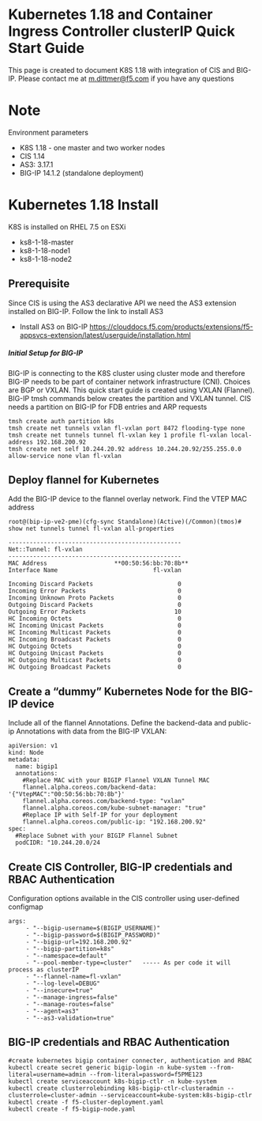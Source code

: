 # Kubernetes 1.18 and Container Ingress Controller clusterIP Quick Start Guide

This page is created to document K8S 1.18 with integration of CIS and BIG-IP. Please contact me at m.dittmer@f5.com if you have any questions

# Note

Environment parameters

* K8S 1.18 - one master and two worker nodes
* CIS 1.14
* AS3: 3.17.1
* BIG-IP 14.1.2 (standalone deployment)

# Kubernetes 1.18 Install

K8S is installed on RHEL 7.5 on ESXi

* ks8-1-18-master  
* ks8-1-18-node1
* ks8-1-18-node2

## Prerequisite

Since CIS is using the AS3 declarative API we need the AS3 extension installed on BIG-IP. Follow the link to install AS3
 
* Install AS3 on BIG-IP
https://clouddocs.f5.com/products/extensions/f5-appsvcs-extension/latest/userguide/installation.html

##### Initial Setup for BIG-IP

BIG-IP is connecting to the K8S cluster using cluster mode and therefore BIG-IP needs to be part of container network infrastructure (CNI). Choices are BGP or VXLAN. This quick start guide is created using VXLAN (Flannel). BIG-IP tmsh commands below creates the partition and VXLAN tunnel. CIS needs a partition on BIG-IP for FDB entries and ARP requests 

```
tmsh create auth partition k8s
tmsh create net tunnels vxlan fl-vxlan port 8472 flooding-type none
tmsh create net tunnels tunnel fl-vxlan key 1 profile fl-vxlan local-address 192.168.200.92
tmsh create net self 10.244.20.92 address 10.244.20.92/255.255.0.0 allow-service none vlan fl-vxlan
```

## Deploy flannel for Kubernetes

Add the BIG-IP device to the flannel overlay network. Find the VTEP MAC address

```
root@(bip-ip-ve2-pme)(cfg-sync Standalone)(Active)(/Common)(tmos)# show net tunnels tunnel fl-vxlan all-properties

-------------------------------------------------
Net::Tunnel: fl-vxlan
-------------------------------------------------
MAC Address                   **00:50:56:bb:70:8b**
Interface Name                           fl-vxlan

Incoming Discard Packets                        0
Incoming Error Packets                          0
Incoming Unknown Proto Packets                  0
Outgoing Discard Packets                        0
Outgoing Error Packets                         10
HC Incoming Octets                              0
HC Incoming Unicast Packets                     0
HC Incoming Multicast Packets                   0
HC Incoming Broadcast Packets                   0
HC Outgoing Octets                              0
HC Outgoing Unicast Packets                     0
HC Outgoing Multicast Packets                   0
HC Outgoing Broadcast Packets                   0
```

## Create a “dummy” Kubernetes Node for the BIG-IP device

Include all of the flannel Annotations. Define the backend-data and public-ip Annotations with data from the BIG-IP VXLAN:

```
apiVersion: v1
kind: Node
metadata:
  name: bigip1
  annotations:
    #Replace MAC with your BIGIP Flannel VXLAN Tunnel MAC
    flannel.alpha.coreos.com/backend-data: '{"VtepMAC":"00:50:56:bb:70:8b"}'
    flannel.alpha.coreos.com/backend-type: "vxlan"
    flannel.alpha.coreos.com/kube-subnet-manager: "true"
    #Replace IP with Self-IP for your deployment
    flannel.alpha.coreos.com/public-ip: "192.168.200.92"
spec:
  #Replace Subnet with your BIGIP Flannel Subnet
  podCIDR: "10.244.20.0/24
```

## Create CIS Controller, BIG-IP credentials and RBAC Authentication

Configuration options available in the CIS controller using user-defined configmap
```
args: 
     - "--bigip-username=$(BIGIP_USERNAME)"
     - "--bigip-password=$(BIGIP_PASSWORD)"
     - "--bigip-url=192.168.200.92"
     - "--bigip-partition=k8s"
     - "--namespace=default"
     - "--pool-member-type=cluster"   ----- As per code it will process as clusterIP
     - "--flannel-name=fl-vxlan"
     - "--log-level=DEBUG"
     - "--insecure=true"
     - "--manage-ingress=false"
     - "--manage-routes=false"
     - "--agent=as3"
     - "--as3-validation=true"
```

## BIG-IP credentials and RBAC Authentication

```
#create kubernetes bigip container connecter, authentication and RBAC
kubectl create secret generic bigip-login -n kube-system --from-literal=username=admin --from-literal=password=f5PME123
kubectl create serviceaccount k8s-bigip-ctlr -n kube-system
kubectl create clusterrolebinding k8s-bigip-ctlr-clusteradmin --clusterrole=cluster-admin --serviceaccount=kube-system:k8s-bigip-ctlr
kubectl create -f f5-cluster-deployment.yaml
kubectl create -f f5-bigip-node.yaml
```